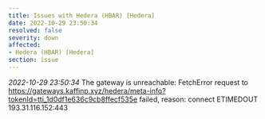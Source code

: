 ```yaml
---
title: Issues with Hedera (HBAR) [Hedera]
date: 2022-10-29 23:50:34
resolved: false
severity: down
affected:
- Hedera (HBAR) [Hedera]
section: issue
---
```


*2022-10-29 23:50:34* The gateway is unreachable: FetchError request to https://gateways.kaffinp.xyz/hedera/meta-info?tokenId=tti_1d0df1e636c9cb8ffecf535e failed, reason: connect ETIMEDOUT 193.31.116.152:443
